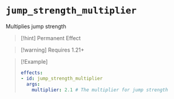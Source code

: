 # `jump_strength_multiplier`

Multiplies jump strength

> [!hint] Permanent Effect

> [!warning] Requires 1.21+

> [!Example]
> ```yaml
> effects:
> - id: jump_strength_multiplier
>   args:
>     multiplier: 2.1 # The multiplier for jump strength
> ```

